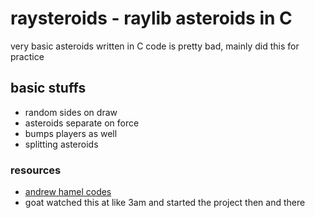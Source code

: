 # raysteroids - raylib asteroids in C
very basic asteroids written in C code is pretty bad, mainly did this for practice

## basic stuffs
- random sides on draw
- asteroids separate on force
- bumps players as well
- splitting asteroids

### resources
- [andrew hamel codes](https://www.youtube.com/watch?v=abIlGCx_Yq8)
- goat watched this at like 3am and started the project then and there

